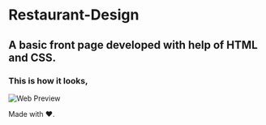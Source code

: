 # Restaurant-Design

## A basic front page developed with help of HTML and CSS.

### This is how it looks, 

![Web Preview](https://user-images.githubusercontent.com/78686643/173037536-055bf245-ea7d-4d26-9fc2-2e6a1d70555f.jpg)

Made with ❤️.
